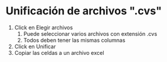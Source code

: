 # Unificación de archivos ".cvs"

1. Click en Elegir archivos
	1. Puede seleccionar varios archivos con extensión .cvs
	1. Todos deben tener las mismas columnas
1. Click en Unificar
1. Copiar las celdas a un archivo excel